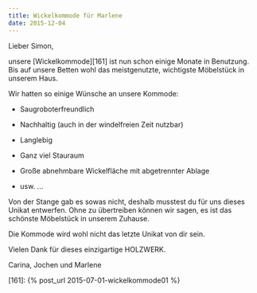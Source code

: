```yaml
---
title: Wickelkommode für Marlene
date: 2015-12-04
---
```


Lieber Simon,

unsere [Wickelkommode][161] ist nun schon einige Monate in Benutzung. 
Bis auf unsere Betten wohl das meistgenutzte, wichtigste Möbelstück in unserem Haus. 

Wir hatten so einige Wünsche an unsere Kommode:

* Saugroboterfreundlich

* Nachhaltig (auch in der windelfreien Zeit nutzbar)

* Langlebig

* Ganz viel Stauraum

* Große abnehmbare Wickelfläche mit abgetrennter Ablage

* usw. ...

Von der Stange gab es sowas nicht, deshalb musstest du für uns dieses Unikat entwerfen.
Ohne zu übertreiben können wir sagen, es ist das schönste Möbelstück in unserem Zuhause. 

Die Kommode wird wohl nicht das letzte Unikat von dir sein.

Vielen Dank für dieses einzigartige HOLZWERK.

Carina, Jochen und Marlene

[161]: {% post_url 2015-07-01-wickelkommode01 %}

